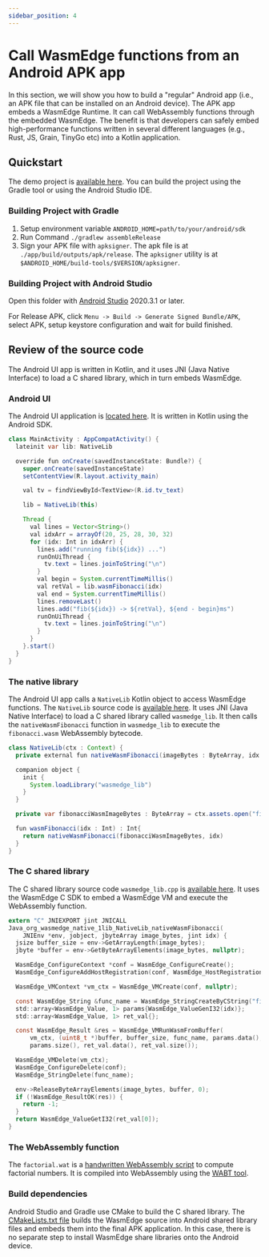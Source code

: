 ```yaml
---
sidebar_position: 4
---
```


# Call WasmEdge functions from an Android APK app

In this section, we will show you how to build a "regular" Android app (i.e., an APK file that can be installed on an Android device). The APK app embeds a WasmEdge Runtime. It can call WebAssembly functions through the embedded WasmEdge. The benefit is that developers can safely embed high-performance functions written in several different languages (e.g., Rust, JS, Grain, TinyGo etc) into a Kotlin application.

## Quickstart

The demo project is [available here](https://github.com/WasmEdge/WasmEdge/tree/master/utils/android/app). You can build the project using the Gradle tool or using the Android Studio IDE.

### Building Project with Gradle

1. Setup environment variable `ANDROID_HOME=path/to/your/android/sdk`
2. Run Command `./gradlew assembleRelease`
3. Sign your APK file with `apksigner`. The apk file is at `./app/build/outputs/apk/release`. The `apksigner` utility is at `$ANDROID_HOME/build-tools/$VERSION/apksigner`.

### Building Project with Android Studio

Open this folder with [Android Studio](https://developer.android.com/studio) 2020.3.1 or later.

For Release APK, click `Menu -> Build -> Generate Signed Bundle/APK`, select APK, setup keystore configuration and wait for build finished.

## Review of the source code

The Android UI app is written in Kotlin, and it uses JNI (Java Native Interface) to load a C shared library, which in turn embeds WasmEdge.

### Android UI

The Android UI application is [located here](https://github.com/WasmEdge/WasmEdge/blob/master/utils/android/app/app/src/main/java/org/wasmedge/example_app/MainActivity.kt). It is written in Kotlin using the Android SDK.

```java
class MainActivity : AppCompatActivity() {
  lateinit var lib: NativeLib

  override fun onCreate(savedInstanceState: Bundle?) {
    super.onCreate(savedInstanceState)
    setContentView(R.layout.activity_main)

    val tv = findViewById<TextView>(R.id.tv_text)

    lib = NativeLib(this)

    Thread {
      val lines = Vector<String>()
      val idxArr = arrayOf(20, 25, 28, 30, 32)
      for (idx: Int in idxArr) {
        lines.add("running fib(${idx}) ...")
        runOnUiThread {
          tv.text = lines.joinToString("\n")
        }
        val begin = System.currentTimeMillis()
        val retVal = lib.wasmFibonacci(idx)
        val end = System.currentTimeMillis()
        lines.removeLast()
        lines.add("fib(${idx}) -> ${retVal}, ${end - begin}ms")
        runOnUiThread {
          tv.text = lines.joinToString("\n")
        }
      }
    }.start()
  }
}
```

### The native library

The Android UI app calls a `NativeLib` Kotlin object to access WasmEdge functions. The `NativeLib` source code is [available here](https://github.com/WasmEdge/WasmEdge/blob/master/utils/android/app/lib/src/main/java/org/wasmedge/native_lib/NativeLib.kt). It uses JNI (Java Native Interface) to load a C shared library called `wasmedge_lib`. It then calls the `nativeWasmFibonacci` function in `wasmedge_lib` to execute the `fibonacci.wasm` WebAssembly bytecode.

```java
class NativeLib(ctx : Context) {
  private external fun nativeWasmFibonacci(imageBytes : ByteArray, idx : Int ) : Int

  companion object {
    init {
      System.loadLibrary("wasmedge_lib")
    }
  }

  private var fibonacciWasmImageBytes : ByteArray = ctx.assets.open("fibonacci.wasm").readBytes()

  fun wasmFibonacci(idx : Int) : Int{
    return nativeWasmFibonacci(fibonacciWasmImageBytes, idx)
  }
}
```

### The C shared library

The C shared library source code `wasmedge_lib.cpp` is [available here](https://github.com/WasmEdge/WasmEdge/blob/master/utils/android/app/lib/src/main/cpp/wasmedge_lib.cpp). It uses the WasmEdge C SDK to embed a WasmEdge VM and execute the WebAssembly function.

```c
extern "C" JNIEXPORT jint JNICALL
Java_org_wasmedge_native_1lib_NativeLib_nativeWasmFibonacci(
    JNIEnv *env, jobject, jbyteArray image_bytes, jint idx) {
  jsize buffer_size = env->GetArrayLength(image_bytes);
  jbyte *buffer = env->GetByteArrayElements(image_bytes, nullptr);

  WasmEdge_ConfigureContext *conf = WasmEdge_ConfigureCreate();
  WasmEdge_ConfigureAddHostRegistration(conf, WasmEdge_HostRegistration_Wasi);

  WasmEdge_VMContext *vm_ctx = WasmEdge_VMCreate(conf, nullptr);

  const WasmEdge_String &func_name = WasmEdge_StringCreateByCString("fib");
  std::array<WasmEdge_Value, 1> params{WasmEdge_ValueGenI32(idx)};
  std::array<WasmEdge_Value, 1> ret_val{};

  const WasmEdge_Result &res = WasmEdge_VMRunWasmFromBuffer(
      vm_ctx, (uint8_t *)buffer, buffer_size, func_name, params.data(),
      params.size(), ret_val.data(), ret_val.size());

  WasmEdge_VMDelete(vm_ctx);
  WasmEdge_ConfigureDelete(conf);
  WasmEdge_StringDelete(func_name);

  env->ReleaseByteArrayElements(image_bytes, buffer, 0);
  if (!WasmEdge_ResultOK(res)) {
    return -1;
  }
  return WasmEdge_ValueGetI32(ret_val[0]);
}
```

### The WebAssembly function

The `factorial.wat` is a [handwritten WebAssembly script](https://github.com/WasmEdge/WasmEdge/blob/master/examples/wasm/fibonacci.wat) to compute factorial numbers. It is compiled into WebAssembly using the [WABT tool](https://github.com/WebAssembly/wabt).

### Build dependencies

Android Studio and Gradle use CMake to build the C shared library. The [CMakeLists.txt file](https://github.com/WasmEdge/WasmEdge/blob/master/utils/android/app/lib/src/main/cpp/CMakeLists.txt) builds the WasmEdge source into Android shared library files and embeds them into the final APK application. In this case, there is no separate step to install WasmEdge share libraries onto the Android device.
